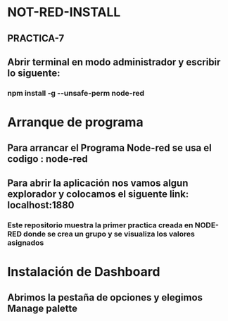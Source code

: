 # NOT-RED-INSTALL
## PRACTICA-7
## Abrir terminal en modo administrador y escribir lo siguente:
### npm install -g --unsafe-perm node-red
# Arranque de programa
## Para arrancar el Programa Node-red se usa el codigo : node-red
## Para abrir la aplicación nos vamos algun explorador y colocamos el siguente link: localhost:1880
### Este repositorio muestra la primer practica creada en NODE-RED donde se crea un grupo y se visualiza los valores asignados
# Instalación de Dashboard
## Abrimos la pestaña de opciones y elegimos Manage palette
